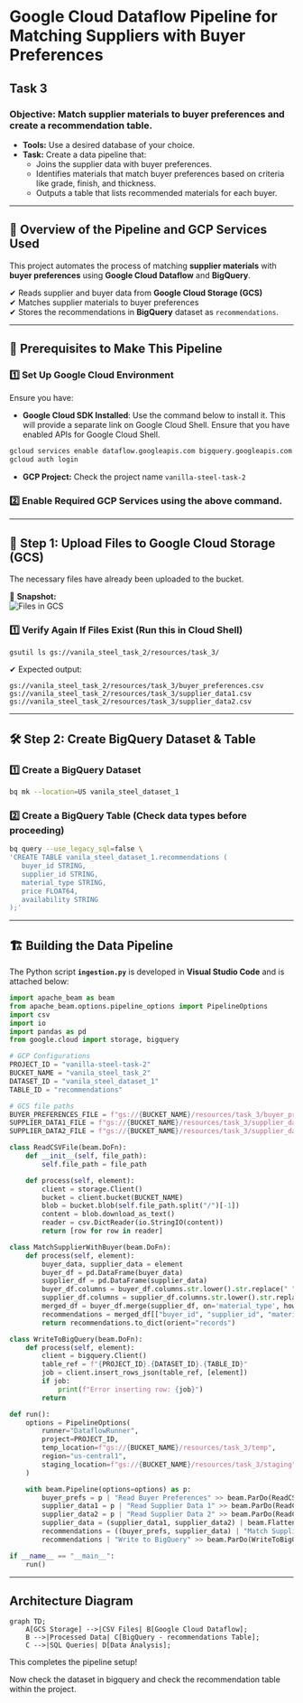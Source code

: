 # Google Cloud Dataflow Pipeline for Matching Suppliers with Buyer Preferences

## **Task 3**
### **Objective:** Match supplier materials to buyer preferences and create a recommendation table.
- **Tools:** Use a desired database of your choice.
- **Task:** Create a data pipeline that:
  - Joins the supplier data with buyer preferences.
  - Identifies materials that match buyer preferences based on criteria like grade, finish, and thickness.
  - Outputs a table that lists recommended materials for each buyer.

---

## 📌 **Overview of the Pipeline and GCP Services Used**
This project automates the process of matching **supplier materials** with **buyer preferences** using **Google Cloud Dataflow** and **BigQuery**.

✔ Reads supplier and buyer data from **Google Cloud Storage (GCS)**  
✔ Matches supplier materials to buyer preferences  
✔ Stores the recommendations in **BigQuery** dataset as `recommendations`.  

---

## 🚀 **Prerequisites to Make This Pipeline**
### **1️⃣ Set Up Google Cloud Environment**
Ensure you have:
- **Google Cloud SDK Installed**: Use the command below to install it. This will provide a separate link on Google Cloud Shell. Ensure that you have enabled APIs for Google Cloud Shell.
```sh
gcloud services enable dataflow.googleapis.com bigquery.googleapis.com storage.googleapis.com
gcloud auth login
```
- **GCP Project:** Check the project name `vanilla-steel-task-2`

### **2️⃣ Enable Required GCP Services** using the above command.

---

## 🔄 **Step 1: Upload Files to Google Cloud Storage (GCS)**
The necessary files have already been uploaded to the bucket.

📸 **Snapshot:**  
![Files in GCS](https://github.com/user-attachments/assets/fd4fabfc-9618-4c21-8505-89c862d066ba)

### **1️⃣ Verify Again If Files Exist** (Run this in Cloud Shell)
```sh
gsutil ls gs://vanila_steel_task_2/resources/task_3/
```
✔ Expected output:
```
gs://vanila_steel_task_2/resources/task_3/buyer_preferences.csv
gs://vanila_steel_task_2/resources/task_3/supplier_data1.csv
gs://vanila_steel_task_2/resources/task_3/supplier_data2.csv
```

---

## 🛠 **Step 2: Create BigQuery Dataset & Table**
### **1️⃣ Create a BigQuery Dataset**
```sh
bq mk --location=US vanila_steel_dataset_1
```

### **2️⃣ Create a BigQuery Table** (Check data types before proceeding)
```sh
bq query --use_legacy_sql=false \
'CREATE TABLE vanila_steel_dataset_1.recommendations (
   buyer_id STRING,
   supplier_id STRING,
   material_type STRING,
   price FLOAT64,
   availability STRING
);'
```

---

## 🏗 **Building the Data Pipeline**
The Python script **`ingestion.py`** is developed in **Visual Studio Code** and is attached below:

```python
import apache_beam as beam
from apache_beam.options.pipeline_options import PipelineOptions
import csv
import io
import pandas as pd
from google.cloud import storage, bigquery

# GCP Configurations
PROJECT_ID = "vanilla-steel-task-2"
BUCKET_NAME = "vanila_steel_task_2"
DATASET_ID = "vanila_steel_dataset_1"
TABLE_ID = "recommendations"

# GCS file paths
BUYER_PREFERENCES_FILE = f"gs://{BUCKET_NAME}/resources/task_3/buyer_preferences.csv"
SUPPLIER_DATA1_FILE = f"gs://{BUCKET_NAME}/resources/task_3/supplier_data1.csv"
SUPPLIER_DATA2_FILE = f"gs://{BUCKET_NAME}/resources/task_3/supplier_data2.csv"

class ReadCSVFile(beam.DoFn):
    def __init__(self, file_path):
        self.file_path = file_path

    def process(self, element):
        client = storage.Client()
        bucket = client.bucket(BUCKET_NAME)
        blob = bucket.blob(self.file_path.split("/")[-1])
        content = blob.download_as_text()
        reader = csv.DictReader(io.StringIO(content))
        return [row for row in reader]

class MatchSupplierWithBuyer(beam.DoFn):
    def process(self, element):
        buyer_data, supplier_data = element
        buyer_df = pd.DataFrame(buyer_data)
        supplier_df = pd.DataFrame(supplier_data)
        buyer_df.columns = buyer_df.columns.str.lower().str.replace(" ", "_")
        supplier_df.columns = supplier_df.columns.str.lower().str.replace(" ", "_")
        merged_df = buyer_df.merge(supplier_df, on='material_type', how='inner')
        recommendations = merged_df[["buyer_id", "supplier_id", "material_type", "price", "availability"]]
        return recommendations.to_dict(orient="records")

class WriteToBigQuery(beam.DoFn):
    def process(self, element):
        client = bigquery.Client()
        table_ref = f"{PROJECT_ID}.{DATASET_ID}.{TABLE_ID}"
        job = client.insert_rows_json(table_ref, [element])
        if job:
            print(f"Error inserting row: {job}")
        return

def run():
    options = PipelineOptions(
        runner="DataflowRunner",
        project=PROJECT_ID,
        temp_location=f"gs://{BUCKET_NAME}/resources/task_3/temp",
        region="us-central1",
        staging_location=f"gs://{BUCKET_NAME}/resources/task_3/staging"
    )

    with beam.Pipeline(options=options) as p:
        buyer_prefs = p | "Read Buyer Preferences" >> beam.ParDo(ReadCSVFile(BUYER_PREFERENCES_FILE))
        supplier_data1 = p | "Read Supplier Data 1" >> beam.ParDo(ReadCSVFile(SUPPLIER_DATA1_FILE))
        supplier_data2 = p | "Read Supplier Data 2" >> beam.ParDo(ReadCSVFile(SUPPLIER_DATA2_FILE))
        supplier_data = (supplier_data1, supplier_data2) | beam.Flatten()
        recommendations = ((buyer_prefs, supplier_data) | "Match Suppliers with Buyers" >> beam.ParDo(MatchSupplierWithBuyer()))
        recommendations | "Write to BigQuery" >> beam.ParDo(WriteToBigQuery())

if __name__ == "__main__":
    run()
```

---

## **Architecture Diagram**
```mermaid
graph TD;
    A[GCS Storage] -->|CSV Files| B[Google Cloud Dataflow];
    B -->|Processed Data| C[BigQuery - recommendations Table];
    C -->|SQL Queries| D[Data Analysis];
```

This completes the pipeline setup!

Now check the dataset in bigquery and check the recommendation table within the project.
